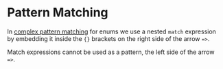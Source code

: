 # Pattern Matching

In [complex pattern matching](../../language/control-flow/match/complex.md) for enums we use a nested `match` expression by embedding it inside the `{}` brackets on the right side of the arrow `=>`.

Match expressions cannot be used as a pattern, the left side of the arrow `=>`.
